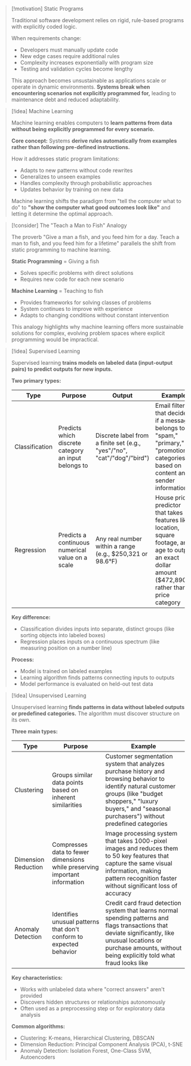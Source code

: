> [!motivation] Static Programs
> 
> Traditional software development relies on rigid, rule-based programs with explicitly coded logic.
> 
> When requirements change:
> 
> - Developers must manually update code
> - New edge cases require additional rules
> - Complexity increases exponentially with program size
> - Testing and validation cycles become lengthy
> 
> This approach becomes unsustainable as applications scale or operate in dynamic environments. **Systems break when encountering scenarios not explicitly programmed for,** leading to maintenance debt and reduced adaptability.

> [!idea] Machine Learning
> 
> Machine learning enables computers to **learn patterns from data without being explicitly programmed for every scenario.**
> 
> **Core concept:** Systems **derive rules automatically from examples rather than following pre-defined instructions.**
> 
> How it addresses static program limitations:
> 
> - Adapts to new patterns without code rewrites
> - Generalizes to unseen examples
> - Handles complexity through probabilistic approaches
> - Updates behavior by training on new data
> 
> Machine learning shifts the paradigm from "tell the computer what to do" to **"show the computer what good outcomes look like"** and letting it determine the optimal approach.

> [!consider] The "Teach a Man to Fish" Analogy
> 
> The proverb "Give a man a fish, and you feed him for a day. Teach a man to fish, and you feed him for a lifetime" parallels the shift from static programming to machine learning.
> 
> **Static Programming** = Giving a fish
> 
> - Solves specific problems with direct solutions
> - Requires new code for each new scenario
> 
> **Machine Learning** = Teaching to fish
> 
> - Provides frameworks for solving classes of problems
> - System continues to improve with experience
> - Adapts to changing conditions without constant intervention
> 
> This analogy highlights why machine learning offers more sustainable solutions for complex, evolving problem spaces where explicit programming would be impractical.

> [!idea] Supervised Learning
> 
> Supervised learning **trains models on labeled data (input-output pairs) to predict outputs for new inputs.**
> 
> **Two primary types:**
> 
> |Type|Purpose|Output|Example|
> |---|---|---|---|
> |Classification|Predicts which discrete category an input belongs to|Discrete label from a finite set (e.g., "yes"/"no", "cat"/"dog"/"bird")|Email filter that decides if a message belongs to "spam," "primary," or "promotions" categories based on content and sender information|
> |Regression|Predicts a continuous numerical value on a scale|Any real number within a range (e.g., $250,321 or 98.6°F)|House price predictor that takes features like location, square footage, and age to output an exact dollar amount ($472,890) rather than a price category|
> 
> **Key difference:**
> 
> - Classification divides inputs into separate, distinct groups (like sorting objects into labeled boxes)
> - Regression places inputs on a continuous spectrum (like measuring position on a number line)
> 
> 
> **Process:**
> 
> - Model is trained on labeled examples
> - Learning algorithm finds patterns connecting inputs to outputs
> - Model performance is evaluated on held-out test data

> [!idea] Unsupervised Learning
> 
> Unsupervised learning **finds patterns in data without labeled outputs or predefined categories.** The algorithm must discover structure on its own.
> 
> **Three main types:**
> 
> |Type|Purpose|Example|
> |---|---|---|
> |Clustering|Groups similar data points based on inherent similarities|Customer segmentation system that analyzes purchase history and browsing behavior to identify natural customer groups (like "budget shoppers," "luxury buyers," and "seasonal purchasers") without predefined categories|
> |Dimension Reduction|Compresses data to fewer dimensions while preserving important information|Image processing system that takes 1000-pixel images and reduces them to 50 key features that capture the same visual information, making pattern recognition faster without significant loss of accuracy|
> |Anomaly Detection|Identifies unusual patterns that don't conform to expected behavior|Credit card fraud detection system that learns normal spending patterns and flags transactions that deviate significantly, like unusual locations or purchase amounts, without being explicitly told what fraud looks like|
> 
> **Key characteristics:**
> 
> - Works with unlabeled data where "correct answers" aren't provided
> - Discovers hidden structures or relationships autonomously
> - Often used as a preprocessing step or for exploratory data analysis
> 
> **Common algorithms:**
> 
> - Clustering: K-means, Hierarchical Clustering, DBSCAN
> - Dimension Reduction: Principal Component Analysis (PCA), t-SNE
> - Anomaly Detection: Isolation Forest, One-Class SVM, Autoencoders

